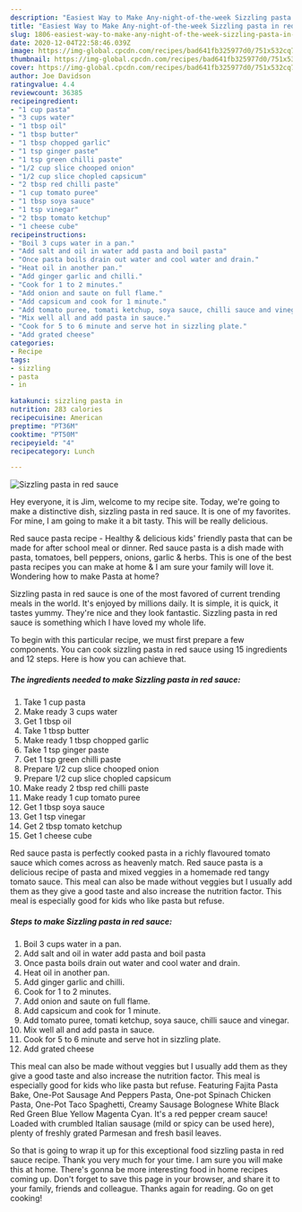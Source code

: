 ```yaml
---
description: "Easiest Way to Make Any-night-of-the-week Sizzling pasta in red sauce"
title: "Easiest Way to Make Any-night-of-the-week Sizzling pasta in red sauce"
slug: 1806-easiest-way-to-make-any-night-of-the-week-sizzling-pasta-in-red-sauce
date: 2020-12-04T22:58:46.039Z
image: https://img-global.cpcdn.com/recipes/bad641fb325977d0/751x532cq70/sizzling-pasta-in-red-sauce-recipe-main-photo.jpg
thumbnail: https://img-global.cpcdn.com/recipes/bad641fb325977d0/751x532cq70/sizzling-pasta-in-red-sauce-recipe-main-photo.jpg
cover: https://img-global.cpcdn.com/recipes/bad641fb325977d0/751x532cq70/sizzling-pasta-in-red-sauce-recipe-main-photo.jpg
author: Joe Davidson
ratingvalue: 4.4
reviewcount: 36385
recipeingredient:
- "1 cup pasta"
- "3 cups water"
- "1 tbsp oil"
- "1 tbsp butter"
- "1 tbsp chopped garlic"
- "1 tsp ginger paste"
- "1 tsp green chilli paste"
- "1/2 cup slice chooped onion"
- "1/2 cup slice chopled capsicum"
- "2 tbsp red chilli paste"
- "1 cup tomato puree"
- "1 tbsp soya sauce"
- "1 tsp vinegar"
- "2 tbsp tomato ketchup"
- "1 cheese cube"
recipeinstructions:
- "Boil 3 cups water in a pan."
- "Add salt and oil in water add pasta and boil pasta"
- "Once pasta boils drain out water and cool water and drain."
- "Heat oil in another pan."
- "Add ginger garlic and chilli."
- "Cook for 1 to 2 minutes."
- "Add onion and saute on full flame."
- "Add capsicum and cook for 1 minute."
- "Add tomato puree, tomati ketchup, soya sauce, chilli sauce and vinegar."
- "Mix well all and add pasta in sauce."
- "Cook for 5 to 6 minute and serve hot in sizzling plate."
- "Add grated cheese"
categories:
- Recipe
tags:
- sizzling
- pasta
- in

katakunci: sizzling pasta in 
nutrition: 283 calories
recipecuisine: American
preptime: "PT36M"
cooktime: "PT50M"
recipeyield: "4"
recipecategory: Lunch

---
```



![Sizzling pasta in red sauce](https://img-global.cpcdn.com/recipes/bad641fb325977d0/751x532cq70/sizzling-pasta-in-red-sauce-recipe-main-photo.jpg)

Hey everyone, it is Jim, welcome to my recipe site. Today, we're going to make a distinctive dish, sizzling pasta in red sauce. It is one of my favorites. For mine, I am going to make it a bit tasty. This will be really delicious.

Red sauce pasta recipe - Healthy &amp; delicious kids&#39; friendly pasta that can be made for after school meal or dinner. Red sauce pasta is a dish made with pasta, tomatoes, bell peppers, onions, garlic &amp; herbs. This is one of the best pasta recipes you can make at home &amp; I am sure your family will love it. Wondering how to make Pasta at home?

Sizzling pasta in red sauce is one of the most favored of current trending meals in the world. It's enjoyed by millions daily. It is simple, it is quick, it tastes yummy. They're nice and they look fantastic. Sizzling pasta in red sauce is something which I have loved my whole life.


To begin with this particular recipe, we must first prepare a few components. You can cook sizzling pasta in red sauce using 15 ingredients and 12 steps. Here is how you can achieve that.

<!--inarticleads1-->

##### The ingredients needed to make Sizzling pasta in red sauce:

1. Take 1 cup pasta
1. Make ready 3 cups water
1. Get 1 tbsp oil
1. Take 1 tbsp butter
1. Make ready 1 tbsp chopped garlic
1. Take 1 tsp ginger paste
1. Get 1 tsp green chilli paste
1. Prepare 1/2 cup slice chooped onion
1. Prepare 1/2 cup slice chopled capsicum
1. Make ready 2 tbsp red chilli paste
1. Make ready 1 cup tomato puree
1. Get 1 tbsp soya sauce
1. Get 1 tsp vinegar
1. Get 2 tbsp tomato ketchup
1. Get 1 cheese cube


Red sauce pasta is perfectly cooked pasta in a richly flavoured tomato sauce which comes across as heavenly match. Red sauce pasta is a delicious recipe of pasta and mixed veggies in a homemade red tangy tomato sauce. This meal can also be made without veggies but I usually add them as they give a good taste and also increase the nutrition factor. This meal is especially good for kids who like pasta but refuse. 

<!--inarticleads2-->

##### Steps to make Sizzling pasta in red sauce:

1. Boil 3 cups water in a pan.
1. Add salt and oil in water add pasta and boil pasta
1. Once pasta boils drain out water and cool water and drain.
1. Heat oil in another pan.
1. Add ginger garlic and chilli.
1. Cook for 1 to 2 minutes.
1. Add onion and saute on full flame.
1. Add capsicum and cook for 1 minute.
1. Add tomato puree, tomati ketchup, soya sauce, chilli sauce and vinegar.
1. Mix well all and add pasta in sauce.
1. Cook for 5 to 6 minute and serve hot in sizzling plate.
1. Add grated cheese


This meal can also be made without veggies but I usually add them as they give a good taste and also increase the nutrition factor. This meal is especially good for kids who like pasta but refuse. Featuring Fajita Pasta Bake, One-Pot Sausage And Peppers Pasta, One-pot Spinach Chicken Pasta, One-Pot Taco Spaghetti, Creamy Sausage Bolognese White Black Red Green Blue Yellow Magenta Cyan. It&#39;s a red pepper cream sauce! Loaded with crumbled Italian sausage (mild or spicy can be used here), plenty of freshly grated Parmesan and fresh basil leaves. 

So that is going to wrap it up for this exceptional food sizzling pasta in red sauce recipe. Thank you very much for your time. I am sure you will make this at home. There's gonna be more interesting food in home recipes coming up. Don't forget to save this page in your browser, and share it to your family, friends and colleague. Thanks again for reading. Go on get cooking!
